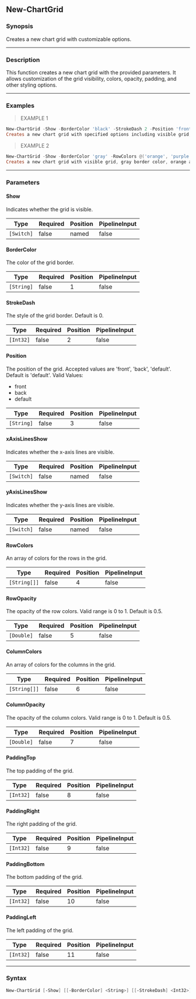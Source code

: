 New-ChartGrid
-------------

### Synopsis
Creates a new chart grid with customizable options.

---

### Description

This function creates a new chart grid with the provided parameters. It allows customization of the grid visibility, colors, opacity, padding, and other styling options.

---

### Examples
> EXAMPLE 1

```PowerShell
New-ChartGrid -Show -BorderColor 'black' -StrokeDash 2 -Position 'front' -xAxisLinesShow -yAxisLinesShow -RowColors @('red', 'blue') -RowOpacity 0.7 -ColumnColors @('green', 'yellow') -ColumnOpacity 0.8 -PaddingTop 10 -PaddingRight 5 -PaddingBottom 15 -PaddingLeft 5
Creates a new chart grid with specified options including visible grid, black border color, dashed border style, front position, visible x-axis and y-axis lines, red and blue row colors with 0.7 opacity, green and yellow column colors with 0.8 opacity, and padding values.
```
> EXAMPLE 2

```PowerShell
New-ChartGrid -Show -BorderColor 'gray' -RowColors @('orange', 'purple') -ColumnColors @('pink', 'cyan') -PaddingTop 5 -PaddingRight 5 -PaddingBottom 5 -PaddingLeft 5
Creates a new chart grid with visible grid, gray border color, orange and purple row colors, pink and cyan column colors, and equal padding values.
```

---

### Parameters
#### **Show**
Indicates whether the grid is visible.

|Type      |Required|Position|PipelineInput|
|----------|--------|--------|-------------|
|`[Switch]`|false   |named   |false        |

#### **BorderColor**
The color of the grid border.

|Type      |Required|Position|PipelineInput|
|----------|--------|--------|-------------|
|`[String]`|false   |1       |false        |

#### **StrokeDash**
The style of the grid border. Default is 0.

|Type     |Required|Position|PipelineInput|
|---------|--------|--------|-------------|
|`[Int32]`|false   |2       |false        |

#### **Position**
The position of the grid. Accepted values are 'front', 'back', 'default'. Default is 'default'.
Valid Values:

* front
* back
* default

|Type      |Required|Position|PipelineInput|
|----------|--------|--------|-------------|
|`[String]`|false   |3       |false        |

#### **xAxisLinesShow**
Indicates whether the x-axis lines are visible.

|Type      |Required|Position|PipelineInput|
|----------|--------|--------|-------------|
|`[Switch]`|false   |named   |false        |

#### **yAxisLinesShow**
Indicates whether the y-axis lines are visible.

|Type      |Required|Position|PipelineInput|
|----------|--------|--------|-------------|
|`[Switch]`|false   |named   |false        |

#### **RowColors**
An array of colors for the rows in the grid.

|Type        |Required|Position|PipelineInput|
|------------|--------|--------|-------------|
|`[String[]]`|false   |4       |false        |

#### **RowOpacity**
The opacity of the row colors. Valid range is 0 to 1. Default is 0.5.

|Type      |Required|Position|PipelineInput|
|----------|--------|--------|-------------|
|`[Double]`|false   |5       |false        |

#### **ColumnColors**
An array of colors for the columns in the grid.

|Type        |Required|Position|PipelineInput|
|------------|--------|--------|-------------|
|`[String[]]`|false   |6       |false        |

#### **ColumnOpacity**
The opacity of the column colors. Valid range is 0 to 1. Default is 0.5.

|Type      |Required|Position|PipelineInput|
|----------|--------|--------|-------------|
|`[Double]`|false   |7       |false        |

#### **PaddingTop**
The top padding of the grid.

|Type     |Required|Position|PipelineInput|
|---------|--------|--------|-------------|
|`[Int32]`|false   |8       |false        |

#### **PaddingRight**
The right padding of the grid.

|Type     |Required|Position|PipelineInput|
|---------|--------|--------|-------------|
|`[Int32]`|false   |9       |false        |

#### **PaddingBottom**
The bottom padding of the grid.

|Type     |Required|Position|PipelineInput|
|---------|--------|--------|-------------|
|`[Int32]`|false   |10      |false        |

#### **PaddingLeft**
The left padding of the grid.

|Type     |Required|Position|PipelineInput|
|---------|--------|--------|-------------|
|`[Int32]`|false   |11      |false        |

---

### Syntax
```PowerShell
New-ChartGrid [-Show] [[-BorderColor] <String>] [[-StrokeDash] <Int32>] [[-Position] <String>] [-xAxisLinesShow] [-yAxisLinesShow] [[-RowColors] <String[]>] [[-RowOpacity] <Double>] [[-ColumnColors] <String[]>] [[-ColumnOpacity] <Double>] [[-PaddingTop] <Int32>] [[-PaddingRight] <Int32>] [[-PaddingBottom] <Int32>] [[-PaddingLeft] <Int32>] [<CommonParameters>]
```
